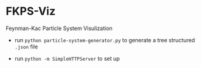 # FKPS-Viz
Feynman-Kac Particle System Visulization


* run ```python particle-system-generator.py``` to generate a tree
  structured ```.json``` file

* run ```python -m SimpleHTTPServer``` to set up


 

